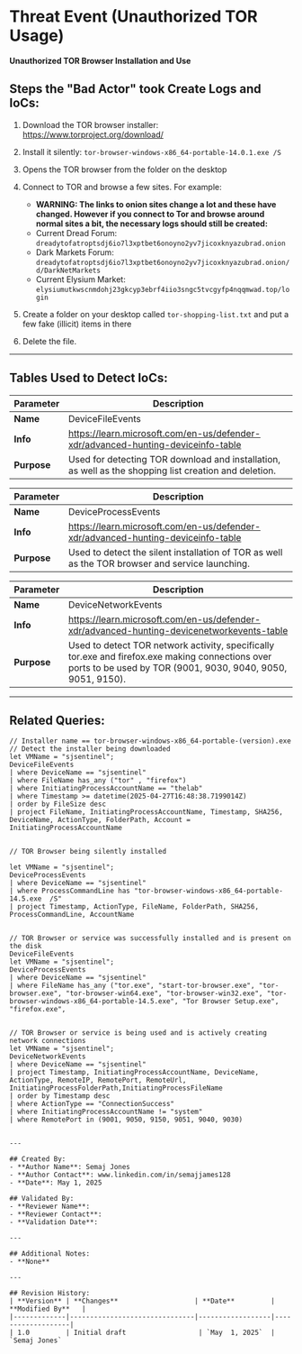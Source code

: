 # Threat Event (Unauthorized TOR Usage)
**Unauthorized TOR Browser Installation and Use**

## Steps the "Bad Actor" took Create Logs and IoCs:
1. Download the TOR browser installer: https://www.torproject.org/download/
2. Install it silently: ```tor-browser-windows-x86_64-portable-14.0.1.exe /S```
3. Opens the TOR browser from the folder on the desktop
4. Connect to TOR and browse a few sites. For example:
   - **WARNING: The links to onion sites change a lot and these have changed. However if you connect to Tor and browse around normal sites a bit, the necessary logs should still be created:**
   - Current Dread Forum: ```dreadytofatroptsdj6io7l3xptbet6onoyno2yv7jicoxknyazubrad.onion```
   - Dark Markets Forum: ```dreadytofatroptsdj6io7l3xptbet6onoyno2yv7jicoxknyazubrad.onion/d/DarkNetMarkets```
   - Current Elysium Market: ```elysiumutkwscnmdohj23gkcyp3ebrf4iio3sngc5tvcgyfp4nqqmwad.top/login```

6. Create a folder on your desktop called ```tor-shopping-list.txt``` and put a few fake (illicit) items in there
7. Delete the file.

---

## Tables Used to Detect IoCs:
| **Parameter**       | **Description**                                                              |
|---------------------|------------------------------------------------------------------------------|
| **Name**| DeviceFileEvents|
| **Info**|https://learn.microsoft.com/en-us/defender-xdr/advanced-hunting-deviceinfo-table|
| **Purpose**| Used for detecting TOR download and installation, as well as the shopping list creation and deletion. |

| **Parameter**       | **Description**                                                              |
|---------------------|------------------------------------------------------------------------------|
| **Name**| DeviceProcessEvents|
| **Info**|https://learn.microsoft.com/en-us/defender-xdr/advanced-hunting-deviceinfo-table|
| **Purpose**| Used to detect the silent installation of TOR as well as the TOR browser and service launching.|

| **Parameter**       | **Description**                                                              |
|---------------------|------------------------------------------------------------------------------|
| **Name**| DeviceNetworkEvents|
| **Info**|https://learn.microsoft.com/en-us/defender-xdr/advanced-hunting-devicenetworkevents-table|
| **Purpose**| Used to detect TOR network activity, specifically tor.exe and firefox.exe making connections over ports to be used by TOR (9001, 9030, 9040, 9050, 9051, 9150).|

---

## Related Queries:
```kql
// Installer name == tor-browser-windows-x86_64-portable-(version).exe
// Detect the installer being downloaded
let VMName = "sjsentinel";
DeviceFileEvents
| where DeviceName == "sjsentinel"
| where FileName has_any ("tor" , "firefox")
| where InitiatingProcessAccountName == "thelab"
| where Timestamp >= datetime(2025-04-27T16:48:38.7199014Z)
| order by FileSize desc
| project FileName, InitiatingProcessAccountName, Timestamp, SHA256, DeviceName, ActionType, FolderPath, Account = InitiatingProcessAccountName


// TOR Browser being silently installed

let VMName = "sjsentinel";
DeviceProcessEvents
| where DeviceName == "sjsentinel"
| where ProcessCommandLine has "tor-browser-windows-x86_64-portable-14.5.exe  /S"
| project Timestamp, ActionType, FileName, FolderPath, SHA256, ProcessCommandLine, AccountName


// TOR Browser or service was successfully installed and is present on the disk
DeviceFileEvents
let VMName = "sjsentinel";
DeviceProcessEvents
| where DeviceName == "sjsentinel"
| where FileName has_any ("tor.exe", "start-tor-browser.exe", "tor-browser.exe", "tor-browser-win64.exe", "tor-browser-win32.exe", "tor-browser-windows-x86_64-portable-14.5.exe", "Tor Browser Setup.exe", "firefox.exe",


// TOR Browser or service is being used and is actively creating network connections
let VMName = "sjsentinel";
DeviceNetworkEvents
| where DeviceName == "sjsentinel"
| project Timestamp, InitiatingProcessAccountName, DeviceName, ActionType, RemoteIP, RemotePort, RemoteUrl, InitiatingProcessFolderPath,InitiatingProcessFileName
| order by Timestamp desc 
| where ActionType == "ConnectionSuccess"
| where InitiatingProcessAccountName != "system"
| where RemotePort in (9001, 9050, 9150, 9051, 9040, 9030)


---

## Created By:
- **Author Name**: Semaj Jones
- **Author Contact**: www.linkedin.com/in/semajjames128
- **Date**: May 1, 2025

## Validated By:
- **Reviewer Name**: 
- **Reviewer Contact**: 
- **Validation Date**: 

---

## Additional Notes:
- **None**

---

## Revision History:
| **Version** | **Changes**                   | **Date**         | **Modified By**   |
|-------------|-------------------------------|------------------|-------------------|
| 1.0         | Initial draft                  | `May  1, 2025`  | `Semaj Jones`   
